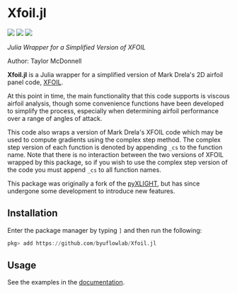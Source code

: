 # Xfoil.jl

[![](https://img.shields.io/badge/docs-stable-blue.svg)](https://flow.byu.edu/Xfoil.jl/stable)
[![](https://img.shields.io/badge/docs-dev-blue.svg)](https://flow.byu.edu/Xfoil.jl/dev)
![](https://github.com/byuflowlab/Xfoil.jl/workflows/Run%20tests/badge.svg)

*Julia Wrapper for a Simplified Version of XFOIL*

Author: Taylor McDonnell

**Xfoil.jl** is a Julia wrapper for a simplified version of Mark Drela's 2D airfoil panel code, [XFOIL](https://web.mit.edu/drela/Public/web/xfoil/).  

At this point in time, the main functionality that this code supports is viscous airfoil analysis, though some convenience functions have been developed to simplify the process, especially when determining airfoil performance over a range of angles of attack.

This code also wraps a version of Mark Drela's XFOIL code which may be used to compute gradients using the complex step method.  The complex step version of each function is denoted by appending `_cs` to the function name.  Note that there is no interaction between the two versions of XFOIL wrapped by this package, so if you wish to use the complex step version of the code you must append `_cs` to all function names.

This package was originally a fork of the [pyXLIGHT](https://github.com/mdolab/pyXLIGHT), but has since undergone some development to introduce new features.

## Installation

Enter the package manager by typing `]` and then run the following:

```julia
pkg> add https://github.com/byuflowlab/Xfoil.jl
```

## Usage

See the examples in the [documentation](https://flow.byu.edu/Xfoil.jl/dev).
